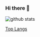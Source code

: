 ### Hi there 👋

![github stats](https://github-readme-stats.vercel.app/api?username=versa-syahptr&show_icons=true&theme=tokyonight)


[Top Langs](https://github-readme-stats.vercel.app/api/top-langs/?username=versa-syahptr)

<!--
**versa-syahptr/versa-syahptr** is a ✨ _special_ ✨ repository because its `README.md` (this file) appears on your GitHub profile.

Here are some ideas to get you started:

- 🔭 I’m currently working on ...
- 🌱 I’m currently learning ...
- 👯 I’m looking to collaborate on ...
- 🤔 I’m looking for help with ...
- 💬 Ask me about ...
- 📫 How to reach me: ...
- 😄 Pronouns: ...
- ⚡ Fun fact: ...
-->
